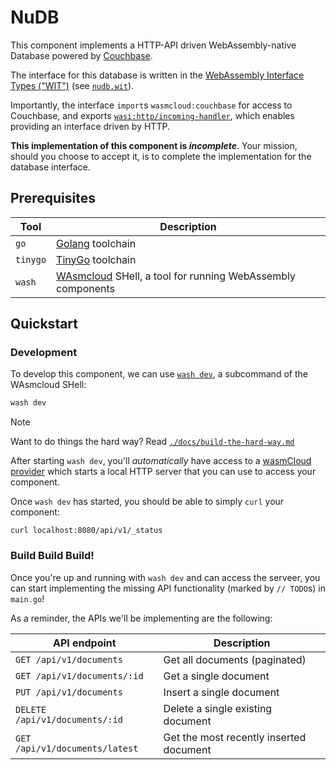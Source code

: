 # NuDB

This component implements a HTTP-API driven WebAssembly-native Database powered by [Couchbase][couchbase].

The interface for this database is written in the [WebAssembly Interface Types ("WIT")][wit] (see [`nudb.wit`](../wit/nudb.wit)).

Importantly, the interface `import`s `wasmcloud:couchbase` for access to Couchbase, and exports [`wasi:http/incoming-handler`][wasi-http],
which enables providing an interface driven by HTTP.

**This implementation of this component is *incomplete***. Your mission, should you choose to accept it, is to complete the implementation for the database interface.

[couchbase]: https://couchbase.com
[wit]: https://github.com/WebAssembly/component-model/blob/main/design/mvp/WIT.md
[wasi-http]: https://github.com/WebAssembly/wasi-http

## Prerequisites

| Tool     | Description                                                             |
|----------|-------------------------------------------------------------------------|
| `go`     | [Golang][golang] toolchain                                                        |
| `tinygo` | [TinyGo][tinygo] toolchain                                              |
| `wash`   | [WAsmcloud][wasmcloud] SHell, a tool for running WebAssembly components |

[wasmcloud]: https://wasmcloud.com/docs
[golang]: https://go.dev
[tinygo]: https://tinygo.org
[wash]: https://wasmcloud.com/docs/ecosystem/wash/

## Quickstart

### Development

To develop this component, we can use [`wash dev`][wash-dev], a subcommand of the WAsmcloud SHell:

```bash
wash dev
```

> [!NOTE]
> Want to do things the hard way? Read [`./docs/build-the-hard-way.md`](./docs/build-the-hard-way.md)

After starting `wash dev`, you'll *automatically* have access to a [wasmCloud provider][wasmcloud-docs-provider] which
starts a local HTTP server that you can use to access your component.

Once `wash dev` has started, you should be able to simply `curl` your component:

```console
curl localhost:8080/api/v1/_status
```

[wasmcloud-docs-provider]: https://wasmcloud.com/docs/concepts/providers
[wash-dev]: https://wasmcloud.com/docs/cli/#wash-dev

### Build Build Build!

Once you're up and running with `wash dev` and can access the serveer, you can start implementing the
missing API functionality (marked by `// TODO`s) in `main.go`!

As a reminder, the APIs we'll be implementing are the following:

| API endpoint                   | Description                             |
|--------------------------------|-----------------------------------------|
| `GET /api/v1/documents`        | Get all documents (paginated)           |
| `GET /api/v1/documents/:id`    | Get a single document                   |
| `PUT /api/v1/documents`        | Insert a single document                |
| `DELETE /api/v1/documents/:id` | Delete a single existing document       |
| `GET /api/v1/documents/latest` | Get the most recently inserted document |
